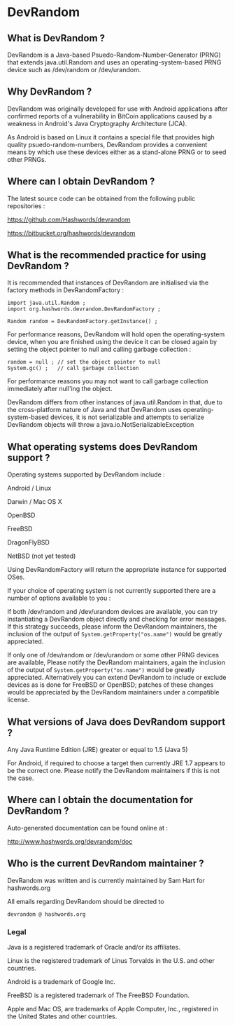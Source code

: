 
# DevRandom

## What is DevRandom ?

DevRandom is a Java-based Psuedo-Random-Number-Generator (PRNG) that extends
java.util.Random and uses an operating-system-based PRNG device such as
/dev/random or /dev/urandom.


## Why DevRandom ?

DevRandom was originally developed for use with Android applications after
confirmed reports of a vulnerability in BitCoin applications caused by a
weakness in Android's Java Cryptography Architecture (JCA).

As Android is based on Linux it contains a special file that provides high
quality psuedo-random-numbers, DevRandom provides a convenient means by which
use these devices either as a stand-alone PRNG or to seed other PRNGs.


## Where can I obtain DevRandom ?

The latest source code can be obtained from the following public repositories :

https://github.com/Hashwords/devrandom

https://bitbucket.org/hashwords/devrandom


## What is the recommended practice for using DevRandom ?

It is recommended that instances of DevRandom are initialised via the factory
methods in DevRandomFactory :

```
import java.util.Random ;
import org.hashwords.devrandom.DevRandomFactory ;

Random random = DevRandomFactory.getInstance() ;
```

For performance reasons, DevRandom will hold open the operating-system device,
when you are finished using the device it can be closed again by setting the
object pointer to null and calling garbage collection :

```
random = null ;	// set the object pointer to null
System.gc() ; 	// call garbage collection
```

For performance reasons you may not want to call garbage collection immediately
after null'ing the object.

DevRandom differs from other instances of java.util.Random in that, due to the
cross-platform nature of Java and that DevRandom uses operating-system-based
devices, it is not serializable and attempts to serialize DevRandom objects
will throw a java.io.NotSerializableException


## What operating systems does DevRandom support ?

Operating systems supported by DevRandom include :

Android / Linux

Darwin / Mac OS X

OpenBSD

FreeBSD

DragonFlyBSD

NetBSD		(not yet tested)


Using DevRandomFactory will return the appropriate instance for supported OSes.

If your choice of operating system is not currently supported there are a
number of options available to you :

If both /dev/random and /dev/urandom devices are available, you can try
instantiating a DevRandom object directly and checking for error messages. If
this strategy succeeds, please inform the DevRandom maintainers, the inclusion
of the output of `System.getProperty("os.name")` would be greatly appreciated.

If only one of /dev/random or /dev/urandom or some other PRNG devices are
available, Please notify the DevRandom maintainers, again the inclusion of the
output of `System.getProperty("os.name")` would be greatly appreciated.
Alternatively you can extend DevRandom to include or exclude devices as is done
for FreeBSD or OpenBSD; patches of these changes would be appreciated by the
DevRandom maintainers under a compatible license.


## What versions of Java does DevRandom support ?

Any Java Runtime Edition (JRE) greater or equal to 1.5 (Java 5)

For Android, if required to choose a target then currently JRE 1.7 appears to
be the correct one. Please notify the DevRandom maintainers if this is not the
case.


## Where can I obtain the documentation for DevRandom ?

Auto-generated documentation can be found online at :

http://www.hashwords.org/devrandom/doc


## Who is the current DevRandom maintainer ?

DevRandom was written and is currently maintained by Sam Hart for hashwords.org

All emails regarding DevRandom should be directed to

`devrandom @ hashwords.org`


### Legal

Java is a registered trademark of Oracle and/or its affiliates.

Linux is the registered trademark of Linus Torvalds in the U.S. and other
countries.

Android is a trademark of Google Inc.

FreeBSD is a registered trademark of The FreeBSD Foundation.

Apple and Mac OS, are trademarks of Apple Computer, Inc., registered in the
United States and other countries.

